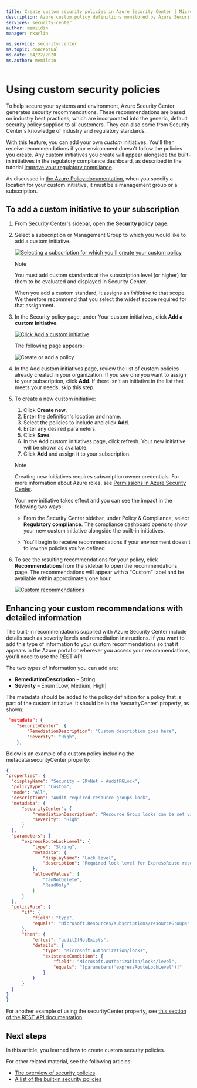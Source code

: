 ```yaml
---
title: Create custom security policies in Azure Security Center | Microsoft Docs
description: Azure custom policy definitions monitored by Azure Security Center.
services: security-center
author: memildin
manager: rkarlin

ms.service: security-center
ms.topic: conceptual
ms.date: 04/22/2020
ms.author: memildin
---
```




# Using custom security policies

To help secure your systems and environment, Azure Security Center generates security recommendations. These recommendations are based on industry best practices, which are incorporated into the generic, default security policy supplied to all customers. They can also come from Security Center's knowledge of industry and regulatory standards.

With this feature, you can add your own *custom* initiatives. You'll then receive recommendations if your environment doesn't follow the policies you create. Any custom initiatives you create will appear alongside the built-in initiatives in the regulatory compliance dashboard, as described in the tutorial [Improve your regulatory compliance](security-center-compliance-dashboard.md).

As discussed in [the Azure Policy documentation](https://docs.microsoft.com/azure/governance/policy/concepts/definition-structure#definition-location), when you specify a location for your custom initiative, it must be a management group or a subscription. 

## To add a custom initiative to your subscription 

1. From Security Center's sidebar, open the **Security policy** page.

1. Select a subscription or Management Group to which you would like to add a custom initiative.

    [![Selecting a subscription for which you'll create your custom policy](media/custom-security-policies/custom-policy-selecting-a-subscription.png)](media/custom-security-policies/custom-policy-selecting-a-subscription.png#lightbox)

    > [!NOTE]
    > You must add custom standards at the subscription level (or higher) for them to be evaluated and displayed in Security Center. 
    >
    > When you add a custom standard, it assigns an *initiative* to that scope. We therefore recommend that you select the widest scope required for that assignment.

1. In the Security policy page, under Your custom initiatives, click **Add a custom initiative**.

    [![Click Add a custom initiative](media/custom-security-policies/custom-policy-add-initiative.png)](media/custom-security-policies/custom-policy-add-initiative.png#lightbox)

    The following page appears:

    ![Create or add a policy](media/custom-security-policies/create-or-add-custom-policy.png)

1. In the Add custom initiatives page, review the list of custom policies already created in your organization. If you see one you want to assign to your subscription, click **Add**. If there isn't an initiative in the list that meets your needs, skip this step.

1. To create a new custom initiative:

    1. Click **Create new**.
    1. Enter the definition's location and name.
    1. Select the policies to include and click **Add**.
    1. Enter any desired parameters.
    1. Click **Save**.
    1. In the Add custom initiatives page, click refresh. Your new initiative will be shown as available.
    1. Click **Add** and assign it to your subscription.

    > [!NOTE]
    > Creating new initiatives requires subscription owner credentials. For more information about Azure roles, see [Permissions in Azure Security Center](security-center-permissions.md).

    Your new initiative takes effect and you can see the impact in the following two ways:

    * From the Security Center sidebar, under Policy & Compliance, select **Regulatory compliance**. The compliance dashboard opens to show your new custom initiative alongside the built-in initiatives.
    
    * You'll begin to receive recommendations if your environment doesn't follow the policies you've defined.

1. To see the resulting recommendations for your policy, click **Recommendations** from the sidebar to open the recommendations page. The recommendations will appear with a "Custom" label and be available within approximately one hour.

    [![Custom recommendations](media/custom-security-policies/custom-policy-recommendations.png)](media/custom-security-policies/custom-policy-recommendations-in-context.png#lightbox)

## Enhancing your custom recommendations with detailed information

The built-in recommendations supplied with Azure Security Center include details such as severity levels and remediation instructions. If you want to add this type of information to your custom recommendations so that it appears in the Azure portal or wherever you access your recommendations, you'll need to use the REST API. 

The two types of information you can add are:

- **RemediationDescription** – String
- **Severity** – Enum [Low, Medium, High]

The metadata should be added to the policy definition for a policy that is part of the custom initiative. It should be in the ‘securityCenter’ property, as shown:

```json
 "metadata": {
	"securityCenter": {
		"RemediationDescription": "Custom description goes here",
		"Severity": "High",
    },
```

Below is an example of a custom policy including the metadata/securityCenter property:

  ```json
  {
"properties": {
	"displayName": "Security - ERvNet - AuditRGLock",
	"policyType": "Custom",
	"mode": "All",
	"description": "Audit required resource groups lock",
	"metadata": {
		"securityCenter": {
			"remediationDescription": "Resource Group locks can be set via Azure Portal -> Resource Group -> Locks",
			"severity": "High"
		}
	},
	"parameters": {
		"expressRouteLockLevel": {
			"type": "String",
			"metadata": {
				"displayName": "Lock level",
				"description": "Required lock level for ExpressRoute resource groups."
			},
			"allowedValues": [
				"CanNotDelete",
				"ReadOnly"
			]
		}
	},
	"policyRule": {
		"if": {
			"field": "type",
			"equals": "Microsoft.Resources/subscriptions/resourceGroups"
		},
		"then": {
			"effect": "auditIfNotExists",
			"details": {
				"type": "Microsoft.Authorization/locks",
				"existenceCondition": {
					"field": "Microsoft.Authorization/locks/level",
					"equals": "[parameters('expressRouteLockLevel')]"
				}
			}
		}
	}
}
}
  ```

For another example of using the securityCenter property, see [this section of the REST API documentation](https://docs.microsoft.com/rest/api/securitycenter/assessmentsmetadata/createinsubscription#examples).


## Next steps

In this article, you learned how to create custom security policies. 

For other related material, see the following articles: 

- [The overview of security policies](tutorial-security-policy.md)
- [A list of the built-in security policies](security-center-policy-definitions.md)